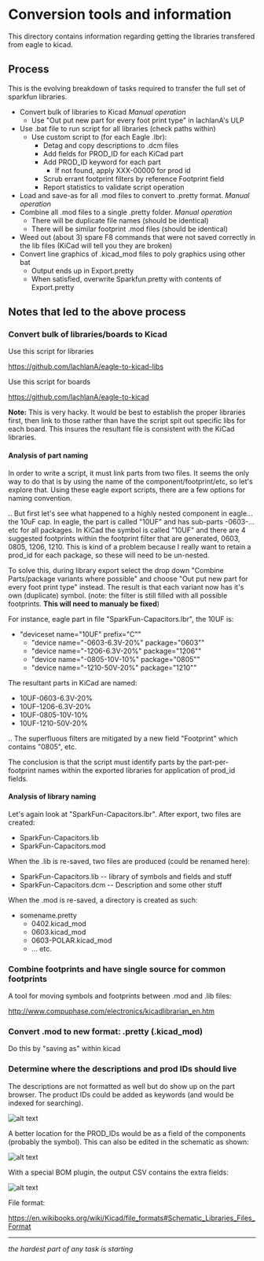 Conversion tools and information
====================================

This directory contains information regarding getting the libraries transfered from eagle to kicad.

## Process

This is the evolving breakdown of tasks required to transfer the full set of sparkfun libraries.

* Convert bulk of libraries to Kicad *Manual operation*
  * Use "Out put new part for every foot print type" in lachlanA's ULP
* Use .bat file to run script for all libraries (check paths within)
  * Use custom script to (for each Eagle .lbr):
    * Detag and copy descriptions to .dcm files
    * Add fields for PROD_ID for each KiCad part
    * Add PROD_ID keyword for each part
	  * If not found, apply XXX-00000 for prod id
    * Scrub errant footprint filters by reference Footprint field
    * Report statistics to validate script operation
* Load and save-as for all .mod files to convert to .pretty format. *Manual operation*
* Combine all .mod files to a single .pretty folder. *Manual operation*
  * There will be duplicate file names (should be identical)
  * There will be similar footprint .mod files (should be identical)
* Weed out (about 3) spare F8 commands that were not saved correctly in the lib files (KiCad will tell you they are broken)
* Convert line graphics of .kicad_mod files to poly graphics using other bat
  * Output ends up in Export.pretty
  * When satisfied, overwrite Sparkfun.pretty with contents of Export.pretty

## Notes that led to the above process

### Convert bulk of libraries/boards to Kicad

Use this script for libraries

https://github.com/lachlanA/eagle-to-kicad-libs

Use this script for boards

https://github.com/lachlanA/eagle-to-kicad

**Note:** This is very hacky.  It would be best to establish the proper libraries first, then link to those rather than have the script spit out specific libs for each board.  This insures the resultant file is consistent with the KiCad libraries.

#### Analysis of part naming

In order to write a script, it must link parts from two files.  It seems the only way to do that is by using the name of the component/footprint/etc, so let's explore that.  Using these eagle export scripts, there are a few options for naming convention.

.. But first let's see what happened to a highly nested component in eagle... the 10uF cap.  In eagle, the part is called "10UF" and has sub-parts -0603-... etc for all packages.  In KiCad the symbol is called "10UF" and there are 4 suggested footprints within the footprint filter that are generated, 0603, 0805, 1206, 1210.  This is kind of a problem because I really want to retain a prod_id for each package, so these will need to be un-nested.

To solve this, during library export select the drop down "Combine Parts/package variants where possible" and choose "Out put new part for every foot print type" instead.  The result is that each variant now has it's own (duplicate) symbol.  (note: the filter is still filled with all possible footprints.  **This will need to manualy be fixed**)

For instance, eagle part in file "SparkFun-Capacitors.lbr", the 10UF is:

* "deviceset name="10UF" prefix="C""
  * "device name="-0603-6.3V-20%" package="0603""
  * "device name="-1206-6.3V-20%" package="1206""
  * "device name="-0805-10V-10%" package="0805""
  * "device name="-1210-50V-20%" package="1210""

The resultant parts in KiCad are named:

* 10UF-0603-6.3V-20%
* 10UF-1206-6.3V-20%
* 10UF-0805-10V-10%
* 10UF-1210-50V-20%

.. The superfluous filters are mitigated by a new field "Footprint" which contains "0805", etc.

The conclusion is that the script must identify parts by the part-per-footprint names within the exported libraries for application of prod_id fields.

#### Analysis of library naming

Let's again look at "SparkFun-Capacitors.lbr".  After export, two files are created:

* SparkFun-Capacitors.lib
* SparkFun-Capacitors.mod

When the .lib is re-saved, two files are produced (could be renamed here):

* SparkFun-Capacitors.lib -- library of symbols and fields and stuff
* SparkFun-Capacitors.dcm -- Description and some other stuff

When the .mod is re-saved, a directory is created as such:

* somename.pretty
  * 0402.kicad_mod
  * 0603.kicad_mod
  * 0603-POLAR.kicad_mod
  * ... etc.
  
### Combine footprints and have single source for common footprints

A tool for moving symbols and footprints between .mod and .lib files:

http://www.compuphase.com/electronics/kicadlibrarian_en.htm

### Convert .mod to new format: .pretty (.kicad_mod)

Do this by "saving as" within kicad

### Determine where the descriptions and prod IDs should live

The descriptions are not formatted as well but do show up on the part browser.  The product IDs could be added as keywords (and would be indexed for searching).

![alt text](https://github.com/sparkfun/SparkFun-KiCad-Libraries/blob/master/Conversion/description_tag_example.jpg?raw=true "Example description")

A better location for the PROD_IDs would be as a field of the components (probably the symbol).  This can also be edited in the schematic as shown:

![alt text](https://github.com/sparkfun/SparkFun-KiCad-Libraries/blob/master/Conversion/fieldsView.jpg?raw=true "Example description")

With a special BOM plugin, the output CSV contains the extra fields:

![alt text](https://github.com/sparkfun/SparkFun-KiCad-Libraries/blob/master/Conversion/generatedBOM.jpg?raw=true "Example description")

File format:

https://en.wikibooks.org/wiki/Kicad/file_formats#Schematic_Libraries_Files_Format

------

*the hardest part of any task is starting* 
